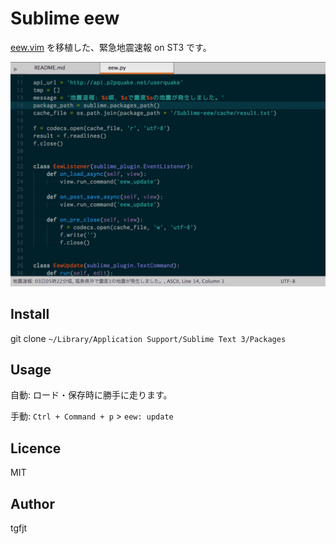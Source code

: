 # Sublime eew

[eew.vim](https://github.com/haya14busa/eew.vim) を移植した、緊急地震速報 on ST3 です。

![image](https://raw.githubusercontent.com/tgfjt/Sublime-eew/master/screenshot.png)

## Install

git clone `~/Library/Application Support/Sublime Text 3/Packages`

## Usage

自動:
ロード・保存時に勝手に走ります。

手動:
`Ctrl + Command + p` > `eew: update`


## Licence
MIT

## Author
tgfjt
